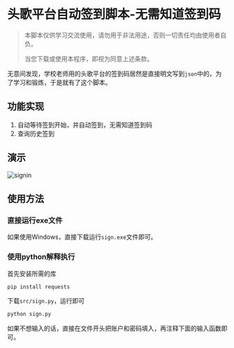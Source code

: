 # 头歌平台自动签到脚本-无需知道签到码

> 本脚本仅供学习交流使用，请勿用于非法用途，否则一切责任均由使用者自负。
>
> 当您下载或使用本程序，即视为同意上述条款。

无意间发现，学校老师用的头歌平台的签到码居然是直接明文写到`json`中的，为了学习和锻炼，于是就有了这个脚本。

## 功能实现

1. 自动等待签到开始，并自动签到，无需知道签到码
2. 查询历史签到

## 演示

![signin](https://cdn.jsdelivr.net/gh/easechen/blog-img/img/20210412215956.gif)

## 使用方法

### 直接运行exe文件

如果使用Windows，直接下载运行`sign.exe`文件即可。

### 使用python解释执行

首先安装所需的库

~~~bash
pip install requests
~~~

下载`src/sign.py`，运行即可

~~~bash
python sign.py
~~~

如果不想输入的话，直接在文件开头把账户和密码填入，再注释下面的输入函数即可。